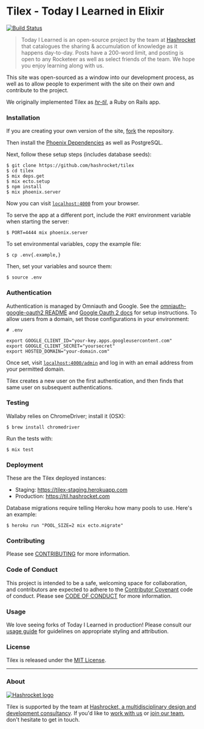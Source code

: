 # Tilex - Today I Learned in Elixir

[![Build Status](https://travis-ci.org/hashrocket/tilex.svg?branch=master)](https://travis-ci.org/hashrocket/tilex)

> Today I Learned is an open-source project by the team at
> [Hashrocket](https://hashrocket.com/) that catalogues the sharing &
> accumulation of knowledge as it happens day-to-day. Posts have a 200-word
> limit, and posting is open to any Rocketeer as well as select friends of the
> team. We hope you enjoy learning along with us.

This site was open-sourced as a window into our development process, as well as
to allow people to experiment with the site on their own and contribute to the
project.

We originally implemented Tilex as
[_hr-til_](https://github.com/hashrocket/hr-til), a Ruby on Rails app.

### Installation

If you are creating your own version of the site,
[fork](https://help.github.com/articles/fork-a-repo/) the repository.

Then install the [Phoenix
Dependencies](http://www.phoenixframework.org/docs/installation) as well as
PostgreSQL.

Next, follow these setup steps (includes database seeds):

```
$ git clone https://github.com/hashrocket/tilex
$ cd tilex
$ mix deps.get
$ mix ecto.setup
$ npm install
$ mix phoenix.server
```

Now you can visit [`localhost:4000`](http://localhost:4000) from your browser.

To serve the app at a different port, include the `PORT` environment
variable when starting the server:

```
$ PORT=4444 mix phoenix.server
```

To set environmental variables, copy the example file:

```
$ cp .env{.example,}
```

Then, set your variables and source them:

```
$ source .env
```

### Authentication

Authentication is managed by Omniauth and Google. See the
[omniauth-google-oauth2 README](https://github.com/zquestz/omniauth-google-oauth2/blob/master/README.md)
and [Google Oauth 2 docs](https://developers.google.com/identity/protocols/OAuth2WebServer) for
setup instructions. To allow users from a domain, set those configurations in
your environment:

```
# .env

export GOOGLE_CLIENT_ID="your-key.apps.googleusercontent.com"
export GOOGLE_CLIENT_SECRET="yoursecret"
export HOSTED_DOMAIN="your-domain.com"
```

Once set, visit [`localhost:4000/admin`](http://localhost:4000/admin) and log
in with an email address from your permitted domain.

Tilex creates a new user on the first authentication, and then finds that same
user on subsequent authentications.

### Testing

Wallaby relies on ChromeDriver; install it (OSX):

```
$ brew install chromedriver
```

Run the tests with:

```
$ mix test
```

### Deployment

These are the Tilex deployed instances:

- Staging: https://tilex-staging.herokuapp.com
- Production: https://til.hashrocket.com

Database migrations require telling Heroku how many pools to use. Here's an
example:

```
$ heroku run "POOL_SIZE=2 mix ecto.migrate"
```

### Contributing

Please see [CONTRIBUTING](/CONTRIBUTING.md) for more information.

### Code of Conduct

This project is intended to be a safe, welcoming space for collaboration, and
contributors are expected to adhere to the [Contributor
Covenant](http://contributor-covenant.org) code of conduct. Please see [CODE OF
CONDUCT](/CODE_OF_CONDUCT.md) for more information.

### Usage

We love seeing forks of Today I Learned in production! Please consult our
[usage guide](/USAGE.md) for guidelines on appropriate styling and attribution.

### License

Tilex is released under the [MIT License](http://www.opensource.org/licenses/MIT).

---

### About

[![Hashrocket logo](https://hashrocket.com/hashrocket_logo.svg)](https://hashrocket.com)

Tilex is supported by the team at [Hashrocket, a multidisciplinary design and
development consultancy](https://hashrocket.com). If you'd like to [work with
us](https://hashrocket.com/contact-us/hire-us) or [join our
team](https://hashrocket.com/contact-us/jobs), don't hesitate to get in touch.
